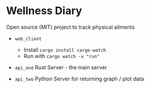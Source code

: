 # Wellness Diary
Open source (MIT) project to track physical ailments

- `web_client`
   - Install `cargo install cargo-watch` 
   - Run with `cargo watch -x "run"`

- `api_one`
    Rust Server - the main server

- `api_two`
    Python Server for returning graph / plot data